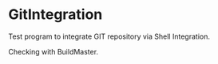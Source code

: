 # GitIntegration

Test program to integrate GIT repository via Shell Integration.

Checking with BuildMaster.
